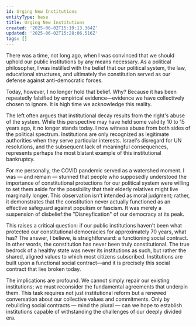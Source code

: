 ```yaml
---
id: Urging New Institutions
entityType: base
title: Urging New Institutions
created: '2025-06-02T15:19:13.364Z'
updated: '2025-06-02T15:28:06.516Z'
tags: []
---
```

There was a time, not long ago, when I was convinced that we should uphold our public institutions by any means necessary. As a political philosopher, I was instilled with the belief that our political system, the law, educational structures, and ultimately the constitution served as our defense against anti-democratic forces.

Today, however, I no longer hold that belief. Why? Because it has been repeatedly falsified by empirical evidence—evidence we have collectively chosen to ignore. It is high time we acknowledge this reality.

The left often argues that institutional decay results from the right's abuse of the system. While this perspective may have held some validity 10 to 15 years ago, it no longer stands today. I now witness abuse from both sides of the political spectrum. Institutions are only recognized as legitimate authorities when they serve particular interests. Israel's disregard for UN resolutions, and the subsequent lack of meaningful consequences, represents perhaps the most blatant example of this institutional bankruptcy.

For me personally, the COVID pandemic served as a watershed moment. I was — and remain — stunned that people who supposedly understood the importance of constitutional protections for our political system were willing to set them aside for the possibility that their elderly relatives might live marginally longer. This observation isn't intended as moral judgment; rather, it demonstrates that the constitution never actually functioned as an effective safeguard against populism or fascism. It was merely a suspension of disbelief:the "Disneyfication" of our democracy at its peak.

This raises a critical question: if our public institutions haven't been what protected our constitutional democracies for approximately 70 years, what has? The answer, I believe, is straightforward: a functioning social contract. In other words, the constitution has never been truly constitutional. The true bedrock of a healthy state was never its institutions as such, but rather the shared, aligned values to which most citizens subscribed. Institutions are built upon a functional social contract—and it is precisely this social contract that lies broken today.

The implications are profound. We cannot simply repair our existing institutions; we must reconsider the fundamental agreements that underpin them. This task requires not just institutional reform but a renewed conversation about our collective values and commitments. Only by rebuilding social contracts — mind the plural — can we hope to establish institutions capable of withstanding the challenges of our deeply divided era.
